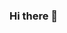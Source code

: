 ### Hi there 👋

<!--
**electric322/electric322** is a ✨ _special_ ✨ repository because its `README.md` (this file) appears on your GitHub profile.

Here are some ideas to get you started:

- 🔭 I’m currently working on nodes
- 🌱 I’m currently learning java script and python
- 👯 I’m looking to collaborate on good project
- 
- ⚡ Fun fact: my heigh 195 
-->
